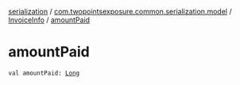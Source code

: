 [serialization](../../index.md) / [com.twopointsexposure.common.serialization.model](../index.md) / [InvoiceInfo](index.md) / [amountPaid](./amount-paid.md)

# amountPaid

`val amountPaid: `[`Long`](https://kotlinlang.org/api/latest/jvm/stdlib/kotlin/-long/index.html)